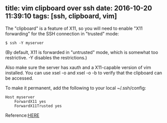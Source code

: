 title: vim clipboard over ssh
date: 2016-10-20 11:39:10
tags: [ssh, clipboard, vim]
---

The "clipboard" is a feature of X11, so you will need to enable "X11 forwarding" for the SSH connection in "trusted" mode:
```shell
$ ssh -Y myserver
```
(By default, X11 is forwarded in "untrusted" mode, which is somewhat too restrictive. -Y disables the restrictions.)
<!-- more -->
Also make sure the server has xauth and a X11-capable version of vim installed. You can use xsel -o and xsel -o -b to verify that the clipboard can be accessed.

To make it permanent, add the following to your local ~/.ssh/config:
```shell
Host myserver
    ForwardX11 yes
    ForwardX11Trusted yes
```

Reference:[HERE](http://superuser.com/questions/326871/using-clipboard-through-ssh-in-vim)
